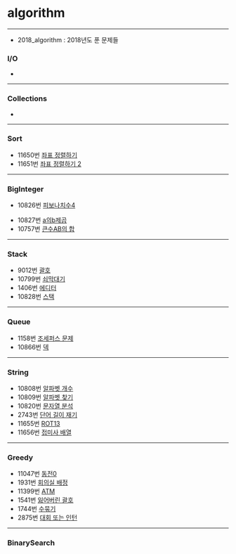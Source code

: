 # algorithm

----------------------------------------------------------------

* 2018_algorithm : 2018년도 푼 문제들



### I/O

+ 

------



### Collections

+ 

------



### Sort

+ 11650번 [좌표 정렬하기](https://github.com/KimJye/algorithm/blob/master/2018_algorithm/src/baekjoon/sort/%EC%A2%8C%ED%91%9C%EC%A0%95%EB%A0%AC%ED%95%98%EA%B8%B0_p11650.java) 
+ 11651번 [좌표 정렬하기 2](https://github.com/KimJye/algorithm/blob/master/2018_algorithm/src/baekjoon/sort/%EC%A2%8C%ED%91%9C%EC%A0%95%EB%A0%AC%ED%95%98%EA%B8%B02_p11651.java)

------



### BigInteger

* 10826번 [피보나치수4](https://github.com/KimJye/algorithm/blob/master/2018_algorithm/src/baekjoon/bigInteger/%ED%94%BC%EB%B3%B4%EB%82%98%EC%B9%98%EC%88%984_p10826.java)

+ 10827번 [a의b제곱](https://github.com/KimJye/algorithm/blob/master/2018_algorithm/src/baekjoon/bigInteger/a%EC%9D%98b%EC%A0%9C%EA%B3%B1_p10827.java)
+ 10757번 [큰수AB의 합](https://github.com/KimJye/algorithm/blob/master/2018_algorithm/src/baekjoon/bigInteger/%ED%81%B0%EC%88%98AB%EC%9D%98%ED%95%A9_p10757.java)

------



### Stack

+ 9012번 [괄호](https://github.com/KimJye/algorithm/blob/master/2018_algorithm/src/baekjoon/stack/%EA%B4%84%ED%98%B8_p9012.java)
+ 10799번 [쇠막대기](https://github.com/KimJye/algorithm/blob/master/2018_algorithm/src/baekjoon/stack/%EC%87%A0%EB%A7%89%EB%8C%80%EA%B8%B0_p10799.java)
+ 1406번 [에디터](https://github.com/KimJye/algorithm/blob/master/2018_algorithm/src/baekjoon/stack/%EC%97%90%EB%94%94%ED%84%B0_p1406.java)
+ 10828번 [스택](https://github.com/KimJye/algorithm/blob/master/2018_algorithm/src/baekjoon/stack/%EC%8A%A4%ED%83%9D_p10828.java)

------



### Queue

+ 1158번 [조세퍼스 문제](https://github.com/KimJye/algorithm/blob/master/2018_algorithm/src/baekjoon/stack/%EC%A1%B0%EC%84%B8%ED%8D%BC%EC%8A%A4_p1158.java)
+ 10866번 [덱](https://github.com/KimJye/algorithm/blob/master/2018_algorithm/src/baekjoon/stack/%EB%8D%B1_p10866.java)

------



### String

+ 10808번 [알파벳 개수](https://github.com/skhucode/skhucode-jihye/blob/master/string/%EC%95%8C%ED%8C%8C%EB%B2%B3%EA%B0%9C%EC%88%98_p10808.java)
+ 10809번 [알파벳 찾기](https://github.com/skhucode/skhucode-jihye/blob/master/string/%EC%95%8C%ED%8C%8C%EB%B2%B3%EC%B0%BE%EA%B8%B0_p10809.java)
+ 10820번 [문자열 분석](https://github.com/skhucode/skhucode-jihye/blob/master/string/%EB%AC%B8%EC%9E%90%EC%97%B4%EB%B6%84%EC%84%9D_p10820.java)
+ 2743번 [단어 길이 재기](https://github.com/skhucode/skhucode-jihye/blob/master/string/%EB%8B%A8%EC%96%B4%EA%B8%B8%EC%9D%B4%EC%9E%AC%EA%B8%B0_p2743.java)
+ 11655번 [ROT13](https://github.com/skhucode/skhucode-jihye/blob/master/string/p11655.java)
+ 11656번 [접미사 배열](https://github.com/skhucode/skhucode-jihye/blob/master/string/%EC%A0%91%EB%AF%B8%EC%82%AC%EB%B0%B0%EC%97%B4_p11656.java)

------

### Greedy

* 11047번 [동전0](https://github.com/skhucode/skhucode-jihye/blob/master/greedy/%EB%8F%99%EC%A0%840_p11047.java)
* 1931번 [회의실 배정](https://github.com/skhucode/skhucode-jihye/blob/master/greedy/%ED%9A%8C%EC%9D%98%EC%8B%A4%EB%B0%B0%EC%A0%95_p1931.java)
* 11399번 [ATM](https://github.com/skhucode/skhucode-jihye/blob/master/greedy/ATM_p11399.java)
* 1541번 [잃어버린 괄호](https://github.com/skhucode/skhucode-jihye/blob/master/greedy/%EC%9E%83%EC%96%B4%EB%B2%84%EB%A6%B0%EA%B4%84%ED%98%B8_p1541.java)
* 1744번 [수묶기](https://github.com/skhucode/skhucode-jihye/blob/master/greedy/%EC%88%98%EB%AC%B6%EA%B8%B0_p1744.java)
* 2875번 [대회 또는 인턴](https://github.com/skhucode/skhucode-jihye/blob/master/greedy/%EB%8C%80%ED%9A%8C%EB%98%90%EB%8A%94%EC%9D%B8%ED%84%B4_p2875.java)

------------------------------------

### BinarySearch




